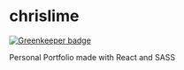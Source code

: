 # chrislime

[![Greenkeeper badge](https://badges.greenkeeper.io/cli53/chrislime.svg)](https://greenkeeper.io/)

Personal Portfolio made with React and SASS 
